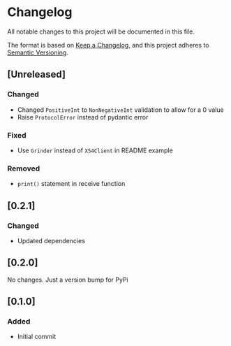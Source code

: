 # Changelog

All notable changes to this project will be documented in this file.

The format is based on [Keep a Changelog](https://keepachangelog.com/en/1.1.0/),
and this project adheres to [Semantic Versioning](https://semver.org/spec/v2.0.0.html).

## [Unreleased]

### Changed

- Changed `PositiveInt` to `NonNegativeInt` validation to allow for a 0 value
- Raise `ProtocolError` instead of pydantic error

### Fixed

- Use `Grinder` instead of `X54Client` in README example

### Removed

- `print()` statement in receive function

## [0.2.1]

### Changed

- Updated dependencies

## [0.2.0]

No changes. Just a version bump for PyPi

## [0.1.0]

### Added

- Initial commit
